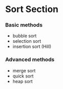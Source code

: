 # Sort Section

### Basic methods
- bubble sort
- selection sort
- insertion sort (Hill)


### Advanced methods 
- merge sort
- quick sort
- heap sort
